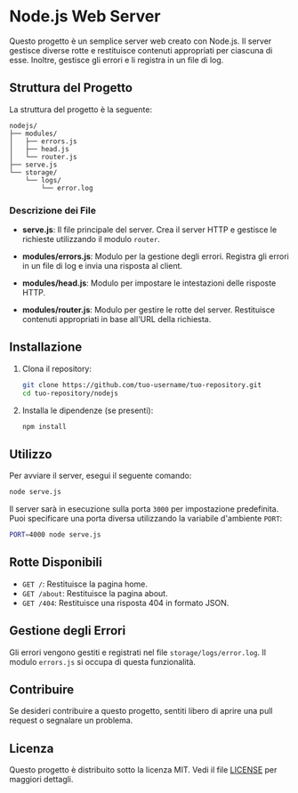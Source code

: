 # Node.js Web Server

Questo progetto è un semplice server web creato con Node.js. Il server gestisce diverse rotte e restituisce contenuti appropriati per ciascuna di esse. Inoltre, gestisce gli errori e li registra in un file di log.

## Struttura del Progetto

La struttura del progetto è la seguente:

```
nodejs/
├── modules/
│   ├── errors.js
│   ├── head.js
│   └── router.js
├── serve.js
└── storage/
    └── logs/
        └── error.log
```

### Descrizione dei File

- **serve.js**: Il file principale del server. Crea il server HTTP e gestisce le richieste utilizzando il modulo `router`.

- **modules/errors.js**: Modulo per la gestione degli errori. Registra gli errori in un file di log e invia una risposta al client.

- **modules/head.js**: Modulo per impostare le intestazioni delle risposte HTTP.

- **modules/router.js**: Modulo per gestire le rotte del server. Restituisce contenuti appropriati in base all'URL della richiesta.

## Installazione

1. Clona il repository:
    ```bash
    git clone https://github.com/tuo-username/tuo-repository.git
    cd tuo-repository/nodejs
    ```

2. Installa le dipendenze (se presenti):
    ```bash
    npm install
    ```

## Utilizzo

Per avviare il server, esegui il seguente comando:
```bash
node serve.js
```

Il server sarà in esecuzione sulla porta `3000` per impostazione predefinita. Puoi specificare una porta diversa utilizzando la variabile d'ambiente `PORT`:
```bash
PORT=4000 node serve.js
```

## Rotte Disponibili

- `GET /`: Restituisce la pagina home.
- `GET /about`: Restituisce la pagina about.
- `GET /404`: Restituisce una risposta 404 in formato JSON.

## Gestione degli Errori

Gli errori vengono gestiti e registrati nel file `storage/logs/error.log`. Il modulo `errors.js` si occupa di questa funzionalità.

## Contribuire

Se desideri contribuire a questo progetto, sentiti libero di aprire una pull request o segnalare un problema.

## Licenza

Questo progetto è distribuito sotto la licenza MIT. Vedi il file [LICENSE](LICENSE) per maggiori dettagli.
